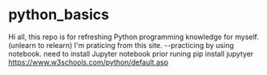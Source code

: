 # python_basics
Hi all, this repo is for refreshing Python programming knowledge for myself.
(unlearn to relearn)
I'm praticing from this site.
--practicing by using notebook. need to install Jupyter notebook prior runing
pip install jupytyer
https://www.w3schools.com/python/default.asp
